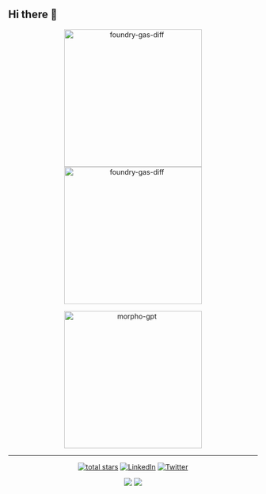## Hi there 👋

<!--
**tomrpl/tomrpl** is a ✨ _special_ ✨ repository because its `README.md` (this file) appears on your GitHub profile.

Here are some ideas to get you started:

- 🔭 I’m currently working on ...
- 🌱 I’m currently learning ...
- 👯 I’m looking to collaborate on ...
- 🤔 I’m looking for help with ...
- 💬 Ask me about ...
- 📫 How to reach me: ...
- 😄 Pronouns: ...
- ⚡ Fun fact: ...
-->
<p align="center">
    <a href="https://github.com/tomrpl/oracle-decoder-ui">
        <img width="278" alt="foundry-gas-diff" src="https://github-readme-stats.vercel.app/api/pin/?username=tomrpl&repo=oracle-decoder-ui-diff&theme=react&bg_color=1F222E&title_color=F85D7F&hide_border=true&icon_color=F8D866&description_lines_count=3"></a>
    <a href="https://github.com/tomrpl/morpho-blue-tools">
        <img width="278" alt="foundry-gas-diff" src="https://github-readme-stats.vercel.app/api/pin/?username=tomrpl&repo=morpho-blue-tools-diff&theme=react&bg_color=1F222E&title_color=F85D7F&hide_border=true&icon_color=F8D866&description_lines_count=3"></a>
</p>
<p align="center">
    <a href="https://github.com/morpho-labs/morpho-gpt">
        <img width="278" alt="morpho-gpt" src="https://github-readme-stats.vercel.app/api/pin/?username=morpho-labs&repo=morpho-gpt&theme=react&bg_color=1F222E&title_color=F85D7F&hide_border=true&icon_color=F8D866&description_lines_count=3"></a>
</p>

___

<p align="center"> 
    <a href="https://github.com/tomrpl?tab=repositories&sort=stargazers">
        <img alt="total stars" title="Total stars on GitHub" src="https://custom-icon-badges.demolab.com/github/stars/tomrpl?color=55960c&style=for-the-badge&labelColor=488207&logo=star&logoColor=white"/></a>
    <a href=https://www.linkedin.com/in/tom-reppelin" target="_blank">
        <img alt="LinkedIn" src="https://img.shields.io/badge/linkedin-%230077B5.svg?&style=for-the-badge&logo=linkedin&logoColor=white" /></a>
    <a href="https://twitter.com/TomReppelin" target="_blank">
        <img alt="Twitter" src="https://img.shields.io/badge/Twitter-1DA1F2?style=for-the-badge&logo=x&logoColor=white"/></a>
</p>

<p align="center">
    <a href="https://github-readme-stats.vercel.app/api?username=tomrpl&count_private=true&show_icons=true&theme=tokyonight" target="_blank">
      <img src="https://github-readme-stats.vercel.app/api?username=tomrpl&count_private=true&show_icons=true&theme=tokyonight" /></a>
    <a href="https://github-readme-stats.vercel.app/api/top-langs/?username=tomrpl&layout=compact&langs_count=8&theme=tokyonight" target="_blank">
      <img src="https://github-readme-stats.vercel.app/api/top-langs/?username=tomrpl&layout=compact&langs_count=8&theme=tokyonight" /></a>
</p>
